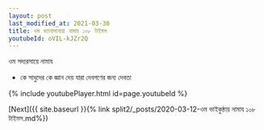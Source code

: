 ```yaml
---
layout: post
last_modified_at: 2021-03-30
title: ওম ভ্যানাসানায়া নামায ১০৮ টাইমস
youtubeId: oVIL-kJZr2Q
---
```

 
 
 ওম সদ্যরসায়ে নামায  
 
 -  কে সাধুদের কে জ্ঞান দেয় যারা দেবগণের জন্য দেবতা 
 
  
 
  
 
 
 
 
 
 


{% include youtubePlayer.html id=page.youtubeId %}
 
[Next]({{ site.baseurl }}{% link  split2/_posts/2020-03-12-ওম ভাইকুন্ঠায় নামায ১০৮ টাইমস.md%})
 
